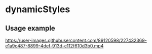 ﻿# dynamicStyles


## Usage example

https://user-images.githubusercontent.com/89120598/227432369-e1a9c487-8899-4def-913d-c112f610d3b0.mp4
